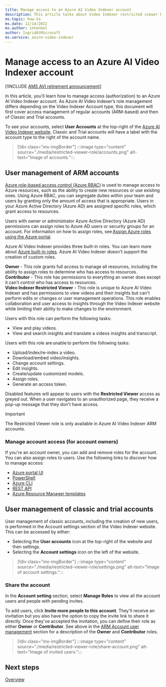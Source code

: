 ```yaml
---
title: Manage access to an Azure AI Video Indexer account
description: This article talks about Video Indexer restricted viewer built-in role. This role is an account level permission, which allows users to grant restricted access to a specific user or security group. 
ms.topic: how-to
ms.date: 12/14/2022
ms.author: inhenkel
author: IngridAtMicrosoft
ms.service: azure-video-indexer
---
```


# Manage access to an Azure AI Video Indexer account

[!INCLUDE [AMS AVI retirement announcement](./includes/important-ams-retirement-avi-announcement.md)]

In this article, you'll learn how to manage access (authorization) to an Azure AI Video Indexer account. As Azure AI Video Indexer’s role management differs depending on the Video Indexer Account type, this document will first cover access management of regular accounts (ARM-based) and then of Classic and Trial accounts.   

To see your accounts, select **User Accounts** at the top-right of the [Azure AI Video Indexer website](https://videoindexer.ai/). Classic and Trial accounts will have a label with the account type to the right of the account name.

> [!div class="mx-imgBorder"]
> :::image type="content" source="./media/restricted-viewer-role/accounts.png" alt-text="Image of accounts.":::

## User management of ARM accounts

[Azure role-based access control (Azure RBAC)](/azure/role-based-access-control/overview) is used to manage access to Azure resources, such as the ability to create new resources or use existing ones. Using Azure RBAC, you can segregate duties within your team and users by granting only the amount of access that is appropriate. Users in your Azure Active Directory (Azure AD) are assigned specific roles, which grant access to resources. 

Users with owner or administrator Azure Active Directory (Azure AD) permissions can assign roles to Azure AD users or security groups for an account. For information on how to assign roles, see [Assign Azure roles using the Azure portal](/azure/role-based-access-control/role-assignments-portal). 

Azure AI Video Indexer provides three built-in roles. You can learn more about [Azure built-in roles](/azure/role-based-access-control/built-in-roles). Azure AI Video Indexer doesn't support the creation of custom roles. 

**Owner** - This role grants full access to manage all resources, including the ability to assign roles to determine who has access to resources.  
**Contributor** - This role has permissions to everything an owner does except it can't control who has access to resources.  
**Video Indexer Restricted Viewer** - This role is unique to Azure AI Video Indexer and has permissions to view videos and their insights but can't perform edits or changes or user management operations. This role enables collaboration and user access to insights through the Video Indexer website while limiting their ability to make changes to the environment.  

Users with this role can perform the following tasks: 

- View and play videos.  
- View and search insights and translate a videos insights and transcript.

Users with this role are unable to perform the following tasks: 

- Upload/index/re-index a video. 
- Download/embed video/insights.
- Change account settings.
- Edit insights.
- Create/update customized models.
- Assign roles.
- Generate an access token.

Disabled features will appear to users with the **Restricted Viewer** access as greyed out. When a user navigates to an unauthorized page, they receive a pop-up message that they don't have access. 

> [!Important]
> The Restricted Viewer role is only available in Azure AI Video Indexer ARM accounts. 
>

### Manage account access (for account owners)

If you're an account owner, you can add and remove roles for the account. You can also assign roles to users. Use the following links to discover how to manage access: 

- [Azure portal UI](/azure/role-based-access-control/role-assignments-portal)
- [PowerShell](/azure/role-based-access-control/role-assignments-powershell) 
- [Azure CLI](/azure/role-based-access-control/role-assignments-cli) 
- [REST API](/azure/role-based-access-control/role-assignments-rest) 
- [Azure Resource Manager templates](/azure/role-based-access-control/role-assignments-template) 

## User management of classic and trial accounts  

User management of classic accounts, including the creation of new users, is performed in the Account settings section of the Video Indexer website. This can be accessed by either: 

- Selecting the **User accounts** icon at the top-right of the website and then settings. 
- Selecting the **Account settings** icon on the left of the website. 

> [!div class="mx-imgBorder"]
> :::image type="content" source="./media/restricted-viewer-role/settings.png" alt-text="Image of account settings.":::

### Share the account

In the **Account setting** section, select **Manage Roles** to view all the account users and people with pending invites. 

To add users, click **Invite more people to this account**. They'll receive an invitation but you also have the option to copy the invite link to share it directly. Once they've accepted the invitation, you can define their role as either **Owner** or **Contributor**. See above in the [ARM Account user management](#user-management-of-arm-accounts) section for a description of the **Owner** and **Contributor** roles.  

> [!div class="mx-imgBorder"]
> :::image type="content" source="./media/restricted-viewer-role/share-account.png" alt-text="Image of invited users.":::

## Next steps

[Overview](video-indexer-overview.md)
